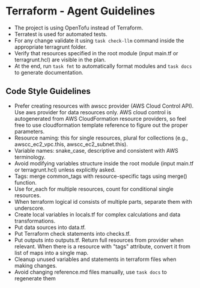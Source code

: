 # Terraform - Agent Guidelines
- The project is using OpenTofu instead of Terraform.
- Terratest is used for automated tests.
- For any change validate it using `task check-llm` command inside the appropriate terragrunt folder.
- Verify that resources specified in the root module (input main.tf or terragrunt.hcl) are visible in the plan.
- At the end, run `task fmt` to automatically format modules and `task docs` to generate documentation.

## Code Style Guidelines
- Prefer creating resources with awscc provider (AWS Cloud Control API). Use aws provider for data resources only. AWS cloud control is autogenerated from AWS CloudFormation resource providers, so feel free to use cloudformation template reference to figure out the proper parameters.
- Resource naming: this for single resources, plural for collections (e.g., awscc_ec2_vpc.this, awscc_ec2_subnet.this).
- Variable names: snake_case, descriptive and consistent with AWS terminology.
- Avoid modifying variables structure inside the root module (input main.tf or terragrunt.hcl) unless explicitly asked.
- Tags: merge common_tags with resource-specific tags using merge() function.
- Use for_each for multiple resources, count for conditional single resources.
- When terraform logical id consists of multiple parts, separate them with underscore.
- Create local variables in locals.tf for complex calculations and data transformations.
- Put data sources into data.tf.
- Put Terraform check statements into checks.tf.
- Put outputs into outputs.tf. Return full resources from provider when relevant. When there is a resource with "tags" attribute, convert it from list of maps into a single map.
- Cleanup unused variables and statements in terraform files when making changes.
- Avoid changing reference.md files manually, use `task docs` to regenerate them
